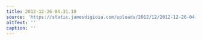 ```yaml
---
title: 2012-12-26 04.31.10
source: 'https://static.jamesdigioia.com/uploads/2012/12/2012-12-26-04-31-10-scaled.jpg'
altText: ''
caption: ''
---
```


